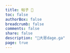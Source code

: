 ```yaml
---
title: 帖子 📝
toc: false
authorBox: false
breadcrumb: false
comments: false
share: false
description: "📝大哥dage.ga"
page: true
---
```

